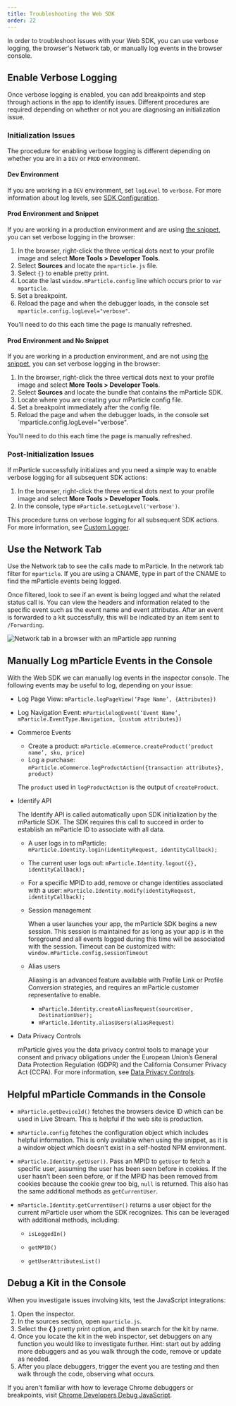 ```yaml
---
title: Troubleshooting the Web SDK
order: 22
---
```


In order to troubleshoot issues with your Web SDK, you can use verbose logging, the browser's Network tab, or manually log events in the browser console.

## Enable Verbose Logging

Once verbose logging is enabled, you can add breakpoints and step through actions in the app to identify issues.  Different procedures are required depending on whether or not you are diagnosing an initialization issue.

### Initialization Issues

The procedure for enabling verbose logging is different depending on whether you are in a `DEV` or `PROD` environment.

#### Dev Environment

If you are working in a `DEV` environment, set `logLevel` to `verbose`. For more information about log levels, see [SDK Configuration](/developers/sdk/web/configuration/).

#### Prod Environment and Snippet

If you are working in a production environment and are using [the snippet](developers/sdk/web/initialization/), you can set verbose logging in the browser:
  1. In the browser, right-click the three vertical dots next to your profile image and select **More Tools > Developer Tools**.
  2. Select **Sources** and locate the `mparticle.js` file.
  3. Select `{}` to enable pretty print.
  4. Locate the last `window.mParticle.config` line which occurs prior to `var mparticle`.
  5. Set a breakpoint.
  6. Reload the page and when the debugger loads, in the console set `mparticle.config.logLevel="verbose"`.

  You'll need to do this each time the page is manually refreshed.

#### Prod Environment and No Snippet

If you are working in a production environment, and are not using [the snippet](developers/sdk/web/initialization), you can set verbose logging in the browser:
  1. In the browser, right-click the three vertical dots next to your profile image and select **More Tools > Developer Tools**.
  2. Select **Sources** and locate the bundle that contains the mParticle SDK.
  3. Locate where you are creating your mParticle config file. 
  4. Set a breakpoint immediately after the config file.
  5. Reload the page and when the debugger loads, in the console set `mparticle.config.logLevel="verbose".
  
  You'll need to do this each time the page is manually refreshed.

### Post-Initialization Issues

If mParticle successfully initializes and you need a simple way to enable verbose logging for all subsequent SDK actions:

1. In the browser, right-click the three vertical dots next to your profile image and select **More Tools > Developer Tools**.
2. In the console, type `mParticle.setLogLevel('verbose')`.

This procedure turns on verbose logging for all subsequent SDK actions. For more information, see [Custom Logger](/developers/sdk/web/custom-logger/).

## Use the Network Tab

Use the Network tab to see the calls made to mParticle. In the network tab filter for `mparticle`.   If you are using a CNAME, type in part of the CNAME to find the mParticle events being logged.

Once filtered, look to see if an event is being logged and what the related status call is.  You can view the headers and information related to the specific event such as the event name and event attributes. After an event is forwarded to a kit successfully, this will be indicated by an item sent to `/Forwarding`.

![Network tab in a browser with an mParticle app running](/images/sdk/network-tab.png)

## Manually Log mParticle Events in the Console

With the Web SDK we can manually log events in the inspector console. The following events may be useful to log, depending on your issue:

* Log Page View: `mParticle.logPageView(‘Page Name’, {Attributes})` 
* Log Navigation Event: `mParticlelogEvent(‘Event Name’, mParticle.EventType.Navigation, {custom attributes})`
* Commerce Events
    * Create a product: `mParticle.eCommerce.createProduct(‘product name’, sku, price)` 
    * Log a purchase: `mParticle.eCommerce.logProductAction({transaction attributes}, product)`

    The ```product``` used in ```logProductAction``` is the output of ```createProduct```.

* Identify API

    The Identify API is called automatically upon SDK initialization by the mParticle SDK. The SDK requires this call to succeed in order to establish an mParticle ID to associate with all data.

    * A user logs in to mParticle: `mParticle.Identity.login(identityRequest, identityCallback);`

    * The current user logs out: `mParticle.Identity.logout({}, identityCallback);`

    * For a specific MPID to add, remove or change identities associated with a user: `mParticle.Identity.modify(identityRequest, identityCallback);`

    * Session management

      When a user launches your app, the mParticle SDK begins a new session. This session is maintained for as long as your app is in the foreground and all events logged during this time will be associated with the session. Timeout can be customized with: `window.mParticle.config.sessionTimeout`

    * Alias users
    
      Aliasing is an advanced feature available with Profile Link or Profile Conversion strategies, and requires an mParticle customer representative to enable.
    
      * `mParticle.Identity.createAliasRequest(sourceUser, DestinationUser);`
      * `mParticle.Identity.aliasUsers(aliasRequest)`

* Data Privacy Controls
  
  mParticle gives you the data privacy control tools to manage your consent and privacy obligations under the European Union’s General Data Protection Regulation (GDPR) and the California Consumer Privacy Act (CCPA). For more information, see [Data Privacy Controls](/guides/data-privacy-controls).

## Helpful mParticle Commands in the Console

* `mParticle.getDeviceId()` fetches the browsers device ID which can be used in Live Stream. This is helpful if the web site is production. 

* `mParticle.config` fetches the configuration object which includes helpful information.  This is only available when using the snippet, as it is a window object which doesn't exist in a self-hosted NPM environment.

* `mParticle.Identity.getUser()`. Pass an MPID to `getUser` to fetch a specific user, assuming the user has been seen before in cookies. If the user hasn't been seen before, or if the MPID has been removed from cookies because the cookie grew too big, `null` is returned. This also has the same additional methods as `getCurrentUser`.

* `mParticle.Identity.getCurrentUser()` returns a user object for the current mParticle user whom the SDK recognizes.  This can be leveraged with additional methods, including: 

    * `isLoggedIn()`

    * `getMPID()`

    * `getUserAttributesList()`

## Debug a Kit in the Console

When you investigate issues involving kits, test the JavaScript integrations:

  1. Open the inspector.
  2. In the sources section, open `mparticle.js`. 
  3. Select the **{ }** pretty print option, and then search for the kit by name.
  4. Once you locate the kit in the web inspector, set debuggers on any function you would like to investigate further. Hint: start out by adding more debuggers and as you walk through the code, remove or update as needed. 
  5. After you place debuggers, trigger the event you are testing and then walk through the code, observing what occurs.

If you aren't familiar with how to leverage Chrome debuggers or breakpoints, visit  [Chrome Developers Debug JavaScript](https://developer.chrome.com/docs/devtools/javascript/).